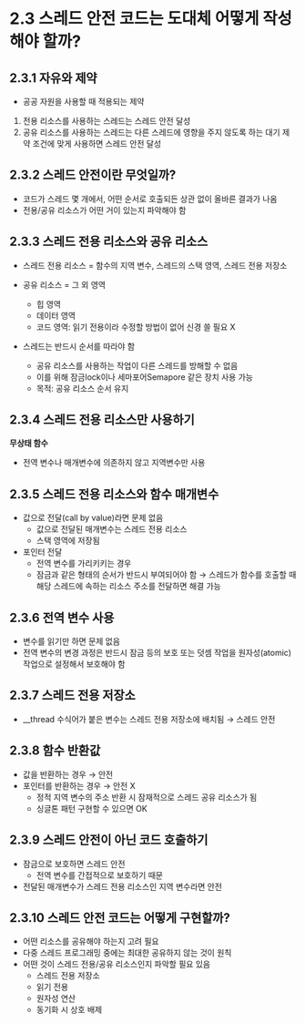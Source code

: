 # 2.3 스레드 안전 코드는 도대체 어떻게 작성해야 할까?

## 2.3.1 자유와 제약

- 공공 자원을 사용할 때 적용되는 제약

1. 전용 리소스를 사용하는 스레드는 스레드 안전 달성
2. 공유 리소스를 사용하는 스레드는 다른 스레드에 영향을 주지 않도록 하는 대기 제약 조건에 맞게 사용하면 스레드 안전 달성

## 2.3.2 스레드 안전이란 무엇일까?

- 코드가 스레드 몇 개에서, 어떤 순서로 호출되든 상관 없이 올바른 결과가 나옴
- 전용/공유 리소스가 어떤 거이 있는지 파악해야 함

## 2.3.3 스레드 전용 리소스와 공유 리소스

- 스레드 전용 리소스 = 함수의 지역 변수, 스레드의 스택 영역, 스레드 전용 저장소
- 공유 리소스 = 그 외 영역

  - 힙 영역
  - 데이터 영역
  - 코드 영역: 읽기 전용이라 수정할 방법이 없어 신경 쓸 필요 X

- 스레드는 반드시 순서를 따라야 함
  - 공유 리소스를 사용하는 작업이 다른 스레드를 방해할 수 없음
  - 이를 위해 잠금lock이나 세마포어Semapore 같은 장치 사용 가능
  - 목적: 공유 리소스 순서 유지

## 2.3.4 스레드 전용 리소스만 사용하기

**무상태 함수**

- 전역 변수나 매개변수에 의존하지 않고 지역변수만 사용

## 2.3.5 스레드 전용 리소스와 함수 매개변수

- 값으로 전달(call by value)라면 문제 없음
  - 값으로 전달된 매개변수는 스레드 전용 리소스
  - 스택 영역에 저장됨
- 포인터 전달
  - 전역 변수를 가리키키는 경우
  - 잠금과 같은 형태의 순서가 반드시 부여되어야 함
    → 스레드가 함수를 호출할 때 해당 스레드에 속하는 리소스 주소를 전달하면 해결 가능

## 2.3.6 전역 변수 사용

- 변수를 읽기만 하면 문제 없음
- 전역 변수의 변경 과정은 반드시 잠금 등의 보호 또는 덧셈 작업을 원자성(atomic) 작업으로 설정해서 보호해야 함

## 2.3.7 스레드 전용 저장소

- \_\_thread 수식어가 붙은 변수는 스레드 전용 저장소에 배치됨
  → 스레드 안전

## 2.3.8 함수 반환값

- 값을 반환하는 경우 → 안전
- 포인터를 반환하는 경우 → 안전 X
  - 정적 지역 변수의 주소 반환 시 잠재적으로 스레드 공유 리소스가 됨
  - 싱글톤 패턴 구현할 수 있으면 OK

## 2.3.9 스레드 안전이 아닌 코드 호출하기

- 잠금으로 보호하면 스레드 안전
  - 전역 변수를 간접적으로 보호하기 때문
- 전달된 매개변수가 스레드 전용 리소스인 지역 변수라면 안전

## 2.3.10 스레드 안전 코드는 어떻게 구현할까?

- 어떤 리소스를 공유해야 하는지 고려 필요
- 다중 스레드 프로그래밍 중에는 최대한 공유하지 않는 것이 원칙
- 어떤 것이 스레드 전용/공유 리소스인지 파악할 필요 있음
  - 스레드 전용 저장소
  - 읽기 전용
  - 원자성 연산
  - 동기화 시 상호 배제

